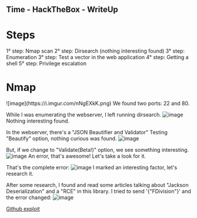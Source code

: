 <script src="https://www.hackthebox.eu/badge/36120"></script>

<h2>Time - HackTheBox - WriteUp</h2>


<h1>Steps</h1>

1° step: Nmap scan
2° step: Dirsearch (nothing interesting found)
3° step: Enumeration
3° step: Test a vector in the web application
4° step: Getting a shell
5° step: Privilege escalation


<h1>Nmap</h1>
![image](https://i.imgur.com/nNgEXkK.png)
We found two ports: 22 and 80.

While I was enumerating the webserver, I left running dirsearch.
![image](https://imgur.com/iFMN0Fv)
Nothing interesting found.


In the webserver, there's a "JSON Beautifier and Validator"
Testing "Beautify" option, nothing curious was found.
![image](https://imgur.com/oXxi1e0)

But, if we change to "Validate(Beta!)" option, we see something interesting.
![image](https://imgur.com/Ya1EBHq)
An error, that's awesome! Let's take a look for it.

That's the complete error:
![image](https://imgur.com/nGsqPqX)
I marked an interesting factor, let's research it.


After some research, I found and read some articles talking about "Jackson Deserialization" and a "RCE" in this library.
I tried to send '{"FDivision"}' and the error changed:
![image](https://imgur.com/TMCdfOe)

[Github exploit](https://github.com/jas502n/CVE-2019-12384)
